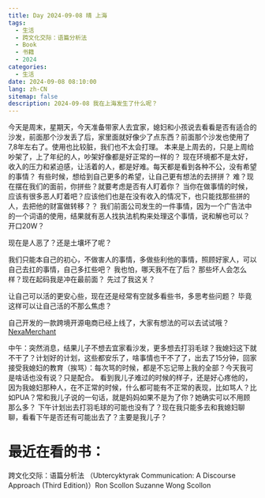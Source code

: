 ```yaml
---
title: Day 2024-09-08 晴 上海
tags:
  - 生活
  - 跨文化交际：语篇分析法
  - Book
  - 书籍
  - 2024
categories:
  - 生活
date: 2024-09-08 08:10:00
lang: zh-CN
sitemap: false
description: 2024-09-08 我在上海发生了什么呢？
---
```

今天是周末，星期天，今天准备带家人去宜家，媳妇和小孩说去看看是否有适合的沙发，前面那个沙发丢了后，家里面就好像少了点东西？前面那个沙发也使用了7,8年左右了。使用也比较脏，我们也不太会打理。
本来是上周去的，只是上周给吵架了，上了年纪的人，吵架好像都是好正常的一样的？
现在环境都不是太好，收入的压力和紧迫感，让活着的人，都是好难。每天都是看到各种不公，没有希望的事情？
有些时候，想给到自己更多的希望，让自己更有想法的去拼拼？
难？现在摆在我们的面前，你拼些？就要考虑是否有人盯着你？ 当你在做事情的时候，应该有很多恶人盯着吧？应该他们也是在没有收入的情况下，也只能找那些拼的人，去把他的财富做转移？？
我们前面公司发生的一件事情，因为一个广告法中的一个词语的使用，结果就有恶人找执法机构来处理这个事情，说和解也可以？ 开口20W？

现在是人恶了？还是土壤坏了呢？ 

我们只能本自己的初心，不做害人的事情，多做些利他的事情，照顾好家人，可以自己去扛的事情，自己多扛些吧？ 我也怕，哪天我不在了后？ 那些坏人会怎么样？现在起码我是冲在最前面？ 先过了我这关？

让自己可以活的更安心些，现在还是经常有空就多看些书，多思考些问题？ 毕竟这样可以让自己活的不那么焦虑？

自己开发的一款跨境开源电商已经上线了，大家有想法的可以去试试哦？ [NexaMerchant](https://github.com/NexaMerchant/)

中午：突然消息，结果儿子不想去宜家看沙发，更多想去打羽毛球？我媳妇这下就不干了？计划好的计划，这些都安乐了，啥事情也干不了了，出去了15分钟，回家接受我媳妇的教育（挨骂）：每次骂的时候，都是不忘记带上我的全部？今天我可是啥话也没有说？只是配合。
看到我儿子难过的时候的样子，还是好心疼他的，因为我媳妇那种人，在不正常的时候，什么都可能有不正常的表现，比如骂人？比如PUA？常和我儿子说的一句话，就是妈妈如果不是为了你？她确实可以不用顾那么多？
下午计划出去打羽毛球的可能也没有了？现在我只能多去和我媳妇聊聊，看看下午是否还有可能出去了？主要是我儿子？

# 最近在看的书：
跨文化交际：语篇分析法 （Ubtercyktyrak Communication: A Discourse Approach (Third Edition)）Ron Scollon Suzanne Wong Scollon